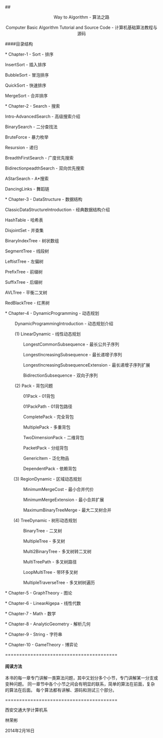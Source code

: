 ##<p align="center">Way to Algorithm - 算法之路</p>
<p align="center">Computer Basic Algorithm Tutorial and Source Code - 计算机基础算法教程与源码</p>
</p>
####目录结构</p>
* Chapter-1 - Sort - 排序</p>
<p>             InsertSort - 插入排序</p>
<p>             BubbleSort - 冒泡排序</p>
<p>             QuickSort - 快速排序</p>
<p>             MergeSort - 合并排序</p>
* Chapter-2 - Search - 搜索</p>
<p>     Intro-AdvancedSearch - 高级搜索介绍</p>
<p>     BinarySearch - 二分查找法</p>
<p>     BruteForce - 暴力枚举</p>
<p>     Resursion - 递归</p>
<p>     BreadthFirstSearch - 广度优先搜索</p>
<p>     BidirectionpeadthSearch - 双向优先搜索</p>
<p>     AStarSearch - A*搜索</p>
<p>     DancingLinks - 舞蹈链</p>
* Chapter-3 - DataStructure - 数据结构</p>
<p>     ClassicDataStructureIntroduction - 经典数据结构介绍</p>
<p>     HashTable - 哈希表</p>
<p>     DisjointSet - 并查集</p>
<p>     BinaryIndexTree - 树状数组</p>
<p>     SegmentTree - 线段树</p>
<p>     LeftistTree - 左偏树</p>
<p>     PrefixTree - 前缀树</p>
<p>     SuffixTree - 后缀树</p>
<p>     AVLTree - 平衡二叉树</p>
<p>     RedBlackTree - 红黑树</p>
* Chapter-4 - DynamicProgramming - 动态规划</p>
&emsp;&emsp; DynamicProgrammingIntroduction - 动态规划介绍</p>
&emsp;&emsp; (1) LinearDynamic - 线性动态规划</p>
&emsp;&emsp;&emsp;&emsp; LongestCommonSubsequence - 最长公共子序列</p>
&emsp;&emsp;&emsp;&emsp; LongestIncreasingSubsequence - 最长递增子序列</p>
&emsp;&emsp;&emsp;&emsp; LongestIncreasingSubsequenceExtension - 最长递增子序列扩展</p>
&emsp;&emsp;&emsp;&emsp; BidirectionSubsequence - 双向子序列</p>
&emsp;&emsp; (2) Pack - 背包问题</p>
&emsp;&emsp;&emsp;&emsp; 01Pack - 01背包</p>
&emsp;&emsp;&emsp;&emsp; 01PackPath - 01背包路径</p>
&emsp;&emsp;&emsp;&emsp; CompletePack - 完全背包</p>
&emsp;&emsp;&emsp;&emsp; MultiplePack - 多重背包</p>
&emsp;&emsp;&emsp;&emsp; TwoDimensionPack - 二维背包</p>
&emsp;&emsp;&emsp;&emsp; PacketPack - 分组背包</p>
&emsp;&emsp;&emsp;&emsp; GenericItem - 泛化物品</p>
&emsp;&emsp;&emsp;&emsp; DependentPack - 依赖背包</p>
&emsp;&emsp;(3) RegionDynamic - 区域动态规划</p>
&emsp;&emsp;&emsp;&emsp; MinimumMergeCost - 最小合并代价</p>
&emsp;&emsp;&emsp;&emsp; MinimumMergeExtension - 最小合并扩展</p>
&emsp;&emsp;&emsp;&emsp; MaximumBinaryTreeMerge - 最大二叉树合并</p>
&emsp;&emsp;(4) TreeDynamic - 树形动态规划</p>
&emsp;&emsp;&emsp;&emsp; BinaryTree - 二叉树</p>
&emsp;&emsp;&emsp;&emsp; MultipleTree - 多叉树</p>
&emsp;&emsp;&emsp;&emsp; Multi2BinaryTree - 多叉树转二叉树</p>
&emsp;&emsp;&emsp;&emsp; MultiTreePath - 多叉树路径</p>
&emsp;&emsp;&emsp;&emsp; LoopMultiTree - 带环多叉树</p>
&emsp;&emsp;&emsp;&emsp; MultipleTraverseTree - 多叉树树遍历</p>
* Chapter-5 - GraphTheory - 图论</p>
* Chapter-6 - LinearAlgepa - 线性代数</p>
* Chapter-7 - Math - 数学</p>
* Chapter-8 - AnalyticGeometry - 解析几何</p>
* Chapter-9 - String - 字符串</p>
* Chapter-10 - GameTheory - 博弈论</p>


========================================
#### 阅读方法
本书的每一章专门讲解一类算法问题，其中又划分多个小节，专门讲解某一分支或变种问题。
同一章节中各个小节之间会有明显的联系，简单的算法在前面，复杂的算法在后面。
每个算法都有讲解、源码和测试三个部分。


========================================
<p align="right">
<p>西安交通大学计算机系</p>
<p>林荣彬</p>
<p>2014年2月16日</p>
